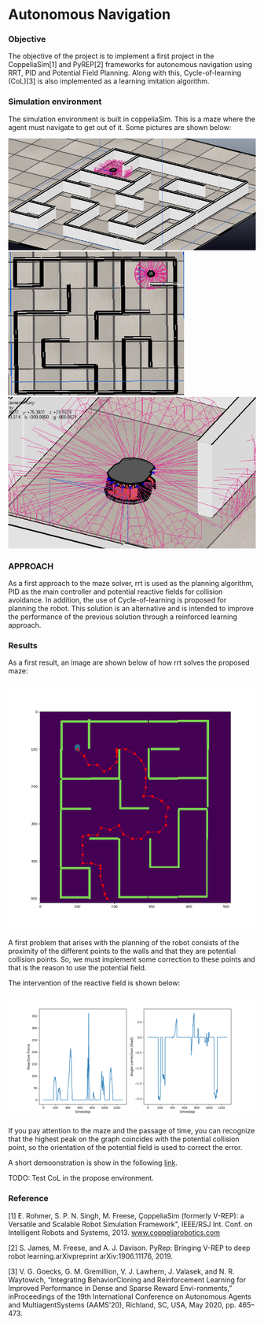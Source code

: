 # Autonomous Navigation

### Objective

The objective of the project is to implement a first project in the CoppeliaSim[1] and PyREP[2] frameworks for autonomous navigation using RRT, PID and Potential Field Planning. Along with this, Cycle-of-learning (CoL)[3] is also implemented as a learning imitation algorithm.

### Simulation environment

The simulation environment is built in coppeliaSim. This is a maze where the agent must navigate to get out of it. Some pictures are shown below:

![alt text](https://github.com/JoseVillagranE/Navigation_Project_PyRep/blob/master/images/lab.png)
![alt text](https://github.com/JoseVillagranE/Navigation_Project_PyRep/blob/master/images/lab_over.png)
![alt text](https://github.com/JoseVillagranE/Navigation_Project_PyRep/blob/master/images/pioneer.png)

### APPROACH

As a first approach to the maze solver, rrt is used as the planning algorithm, PID as the main controller and potential reactive fields for collision avoidance. In addition, the use of Cycle-of-learning is proposed for planning the robot. This solution is an alternative and is intended to improve the performance of the previous solution through a reinforced learning approach.

### Results

As a first result, an image are shown below of how rrt solves the proposed maze:

![alt text](https://github.com/JoseVillagranE/Navigation_Project_PyRep/blob/master/images/rrt_planning_map.png)

A first problem that arises with the planning of the robot consists of the proximity of the different points to the walls and that they are potential collision points. So, we must implement some correction to these points and that is the reason to use the potential field.

The intervention of the reactive field is shown below:

![alt text](https://github.com/JoseVillagranE/Navigation_Project_PyRep/blob/master/images/PF_graphs.png)

If you pay attention to the maze and the passage of time, you can recognize that the highest peak on the graph coincides with the potential collision point, so the orientation of the potential field is used to correct the error.

A short demoonstration is show in the following [link](https://drive.google.com/file/d/1VMGoldeVQoIdF3q4CmF4PHKdsQIivmui/view?usp=sharing).

TODO: Test CoL in the propose environment.

### Reference

[1] E. Rohmer, S. P. N. Singh, M. Freese, ÇoppeliaSim (formerly V-REP): a Versatile and Scalable Robot Simulation Framework", IEEE/RSJ Int. Conf. on Intelligent Robots and Systems, 2013. www.coppeliarobotics.com

[2] S. James, M. Freese, and A. J. Davison. PyRep: Bringing V-REP to deep robot learning.arXivpreprint arXiv:1906.11176, 2019.

[3] V. G. Goecks, G. M. Gremillion, V. J. Lawhern, J. Valasek, and N. R. Waytowich, “Integrating BehaviorCloning and Reinforcement Learning for Improved Performance in Dense and Sparse Reward Envi-ronments,” inProceedings of the 19th International Conference on Autonomous Agents and MultiagentSystems (AAMS’20), Richland, SC, USA, May 2020, pp. 465–473.
